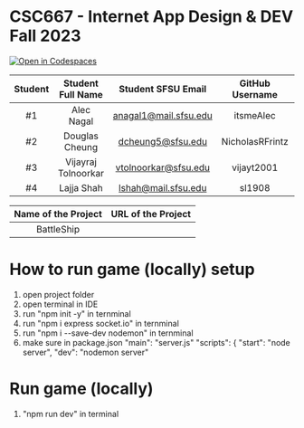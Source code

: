 # CSC667 - Internet App Design & DEV Fall 2023
[![Open in Codespaces](https://classroom.github.com/assets/launch-codespace-7f7980b617ed060a017424585567c406b6ee15c891e84e1186181d67ecf80aa0.svg)](https://classroom.github.com/open-in-codespaces?assignment_repo_id=12578946)

| Student      | Student Full Name |  Student SFSU Email   | GitHub Username |        Discord Username         |
|    :---:     |       :---:       |         :---:         |      :---:      |             :---:               |
|      #1      |     Alec Nagal    | anagal1@mail.sfsu.edu |    itsmeAlec    | aleccsucky/Alec Nagal(nickname) |
|    #2        |   Douglas Cheung  |   dcheung5@sfsu.edu   | NicholasRFrintz |       NicholasRFrintz           |
|    #3        |Vijayraj Tolnoorkar| vtolnoorkar@sfsu.edu  |    vijayt2001   | vj838/ Vijayraj Tolnoorkar      |
|    #4        |    Lajja Shah     |  lshah@mail.sfsu.edu  |    sl1908       |         dukebix                 |


|             Name of the Project               |                            URL of the Project                          | 
|                    :---:                      |                                 :---:                                  |
|   BattleShip                                    |                                                   |  

# How to run game (locally) setup
1. open project folder
2. open terminal in IDE
3. run "npm init -y" in ternminal
4. run "npm i express socket.io" in ternminal
5. run "npm i --save-dev nodemon" in ternminal
6. make sure in package.json
    "main": "server.js"
     "scripts": {
   "start": "node server",
   "dev": "nodemon server"

# Run game (locally)
1. "npm run dev" in terminal
